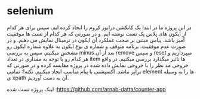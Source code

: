 # selenium
در این پروژه ما در ابتدا یک کانکشن درایور کروم را ایجاد کرده ایم.
سپس برای هر کدام از ایکون های پلاس یک تست نوشته ایم. و در صورتی که هر کدام از تست ها موفقیت آمیز باشد. پیامی مبتنی بر صحت عملکرد آن ایکون در ترمینال نمایش می دهیم.
و در صورت عدم موفقیت. برنامه متوقف و شماره ی نوع ایکون به علاوه شماره ایکون رو مشخص میکنیم.
سپس به بررسی minus بعد از آن remove و سپس reset میپردازیم و هر کدام رو با توجه به مقداری در تعداد item ها تاثیر میگذارد بررسی میکنیم. در واقع خروجی مد نظر را با خروجی نمایش داده شده در پروژه مقایسه کرده و در صورتی که برابر نباشد. اکسپشنی با پیام مناسب ایجاد میکنیم.
نکته!: تمامی element ها را به وسیله ی xpath آن به دست آوردیم.


لینک پروژه تست شده :‌https://github.com/arnab-datta/counter-app	
